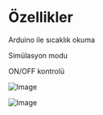 # Özellikler

Arduino ile sıcaklık okuma

Simülasyon modu

ON/OFF kontrolü

![Image](https://github.com/user-attachments/assets/e4e7666a-1d04-4db4-8598-43156564f243)


![Image](https://github.com/user-attachments/assets/b75d14f7-3de8-4f92-aa4d-429bd0ac1391)

